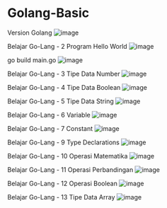 # Golang-Basic
Version Golang
![image](https://user-images.githubusercontent.com/40049149/168462645-d1a07a80-8ec5-4b61-8353-7a8e4765726b.png)

Belajar Go-Lang - 2 Program Hello World
![image](https://user-images.githubusercontent.com/40049149/168462663-a62a394a-cb03-425f-a5f1-79caf383a39f.png)

go build main.go
![image](https://user-images.githubusercontent.com/40049149/168462683-c0a2e682-aa2e-49b8-92c9-76e0beb7235b.png)

Belajar Go-Lang - 3 Tipe Data Number
![image](https://user-images.githubusercontent.com/40049149/168462701-0d081771-b8a8-45e0-b043-128203fd5dc9.png)

Belajar Go-Lang - 4 Tipe Data Boolean
![image](https://user-images.githubusercontent.com/40049149/168462716-81cdc6d5-d769-4ee4-b78f-b9167dda2b0b.png)

Belajar Go-Lang - 5 Tipe Data String
![image](https://user-images.githubusercontent.com/40049149/168462992-198a3de1-998f-4784-8d9a-ae14f1866a74.png)

Belajar Go-Lang - 6 Variable
![image](https://user-images.githubusercontent.com/40049149/168463515-c52cd50c-31c4-498c-921e-b02809743616.png)

Belajar Go-Lang - 7 Constant
![image](https://user-images.githubusercontent.com/40049149/168463727-e9374936-293a-4027-8881-5c3fb8b2b860.png)

Belajar Go-Lang - 9 Type Declarations
![image](https://user-images.githubusercontent.com/40049149/168469369-6a7a0beb-213c-4163-81db-11dc18500190.png)

Belajar Go-Lang - 10 Operasi Matematika
![image](https://user-images.githubusercontent.com/40049149/168469968-4b23b215-c0c1-42d8-be65-f2114d2db97a.png)

Belajar Go-Lang - 11 Operasi Perbandingan
![image](https://user-images.githubusercontent.com/40049149/168470368-78bd45a6-e2f9-47ec-b4f3-1d7f1bd09574.png)

Belajar Go-Lang - 12 Operasi Boolean
![image](https://user-images.githubusercontent.com/40049149/168470719-35435844-ffb2-44cb-8e7b-165475d9d6a8.png)

Belajar Go-Lang - 13 Tipe Data Array
![image](https://user-images.githubusercontent.com/40049149/168471281-fc668861-29e4-4193-ba34-4113dcb2e508.png)




